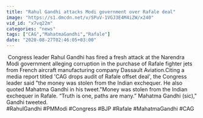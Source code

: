 ```yaml
---
title: "Rahul Gandhi attacks Modi government over Rafale deal"
image: "https://s1.dmcdn.net/v/SPuV-1VGJ3E4M4iZW/x240"
vid_id: "x7vq22m"
categories: "news"
tags: ["CAG","MahatmaGandhi","Rafale"]
date: "2020-08-27T02:46:05+03:00"
---
```

 Congress leader Rahul Gandhi has fired a fresh attack at the Narendra Modi government alleging corruption in the purchase of Rafale fighter jets from French aircraft manufacturing company Dassault Aviation.Citing a media report titled 'CAG drops audit of Rafale offset deal', the Congress leader said &quot;the money was stolen from the Indian exchequer. He also quoted Mahatma Gandhi in his tweet.&quot;Money was stolen from the Indian exchequer in Rafale. “Truth is one, paths are many.” Mahatma Gandhi (sic),&quot; Gandhi tweeted.  <br>#RahulGandhi #PMModi #Congress #BJP  #Rafale #MahatmaGandhi #CAG
